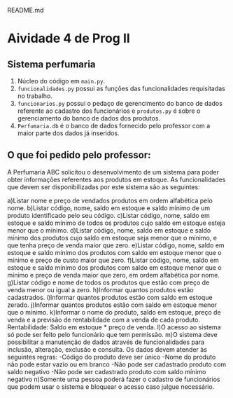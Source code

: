 README.md

# Aividade 4 de Prog II

## Sistema perfumaria

1. Núcleo do código em `main.py`.
2. `funcionalidades.py` possui as funções das funcionalidades requisitadas no trabalho.
3. `funcionarios.py` possui o pedaço de gerencimento do banco de dados referente ao cadastro dos funcionários e `produtos.py` é sobre o gerenciamento do banco de dados dos produtos.
4. `Perfumaria.db` é o banco de dados fornecido pelo professor com a maior parte dos dados já inseridos.

## O que foi pedido pelo professor: 

A Perfumaria ABC solicitou o desenvolvimento de um sistema para poder obter informações referentes aos produtos em estoque. As funcionalidades que devem ser disponibilizadas por este sistema são as seguintes:

a)Listar nome e preço de vendados produtos em ordem alfabética pelo nome.
b)Listar código, nome, saldo em estoque e saldo mínimo de um produto identificado pelo seu código.
c)Listar código, nome, saldo em estoque e saldo mínimo de todos os produtos cujo saldo em estoque esteja menor que o mínimo.
d)Listar código, nome, saldo em estoque e saldo mínimo dos produtos cujo saldo em estoque seja menor que o mínimo, e que tenha preço de venda maior que zero.
e)Listar código, nome, saldo em estoque e saldo mínimo dos produtos com saldo em estoque menor que o mínimo e preço de custo maior que zero.
f)Listar código, nome, saldo em estoque e saldo mínimo dos produtos com saldo em estoque menor que o mínimo e preço de venda maior que zero, em ordem alfabética por nome.
g)Listar código e nome de todos os produtos que estão com preço de venda menor ou igual a zero.
h)Informar quantos produtos estão cadastrados.
i)Informar quantos produtos estão com saldo em estoque zerado.
j)Informar quantos produtos estão com saldo em estoque menor que o mínimo.
k)Informar o nome do produto, saldo em estoque, preço de venda e a previsão de rentabilidade com a venda de cada produto. Rentabilidade: Saldo em estoque * preço de venda.
l)O acesso ao sistema só pode ser feito pelo funcionário que tem permissão.
m)O sistema deve possibilitar a manutenção de dados através de funcionalidades para inclusão, alteração, exclusão e consulta. Os dados devem atender às seguintes regras:
-Código do produto deve ser único
-Nome do produto não pode estar vazio ou em branco
-Não pode ser cadastrado produto com saldo negativo
-Não pode ser cadastrado produto com saldo mínimo negativo
n)Somente uma pessoa poderá fazer o cadastro de funcionários que podem usar o sistema e bloquear o acesso caso julgue necessário.
